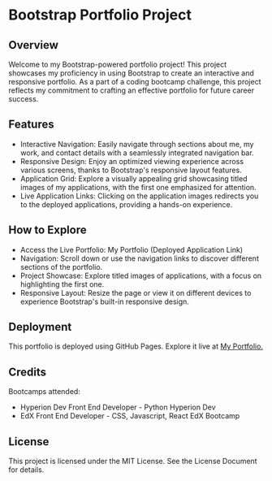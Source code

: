 # Bootstrap Portfolio Project
## Overview

Welcome to my Bootstrap-powered portfolio project! This project showcases my proficiency in using Bootstrap to create an interactive and responsive portfolio. As a part of a coding bootcamp challenge, this project reflects my commitment to crafting an effective portfolio for future career success.

## Features

- Interactive Navigation: Easily navigate through sections about me, my work, and contact details with a seamlessly integrated navigation bar.
- Responsive Design: Enjoy an optimized viewing experience across various screens, thanks to Bootstrap's responsive layout features.
- Application Grid: Explore a visually appealing grid showcasing titled images of my applications, with the first one emphasized for attention.
- Live Application Links: Clicking on the application images redirects you to the deployed applications, providing a hands-on experience.

## How to Explore

- Access the Live Portfolio: My Portfolio (Deployed Application Link)
- Navigation: Scroll down or use the navigation links to discover different sections of the portfolio.
- Project Showcase: Explore titled images of applications, with a focus on highlighting the first one.
- Responsive Layout: Resize the page or view it on different devices to experience Bootstrap's built-in responsive design.

## Deployment

This portfolio is deployed using GitHub Pages. Explore it live at [My Portfolio.](https://drwho1369.github.io/Bootstrap-Portfolio)

## Credits

Bootcamps attended:
+ Hyperion Dev Front End Developer - Python Hyperion Dev
+ EdX Front End Developer - CSS, Javascript, React EdX Bootcamp

## License

This project is licensed under the MIT License. See the License Document for details.
